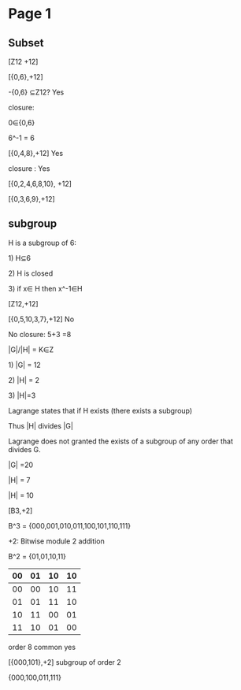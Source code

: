 # Page 1

## Subset

\[Z12 +12]

\[{0,6},+12]

\-{0,6} ⊆Z12? Yes

closure:

0∈{0,6}

6^-1 = 6

\[{0,4,8},+12] Yes

closure : Yes

\[{0,2,4,6,8,10}, +12]

\[{0,3,6,9},+12]

## subgroup

H is a subgroup of 6:

1\) H⊆6

2\) H is closed

3\) if x∈ H then x^-1∈H



\[Z12,+12]

\[{0,5,10,3,7},+12] No

No closure: 5+3 =8

|G|/|H| = K∈Z

1\) |G| = 12

2\) |H| = 2

3\) |H|=3



Lagrange states that if H exists (there exists a subgroup)

Thus |H| divides |G|



Lagrange does not granted the exists of a subgroup of any order that divides G.

|G| =20

|H| = 7

|H| = 10

\[B3,+2]

B^3 = {000,001,010,011,100,101,110,111}

\+2: Bitwise module 2 addition

B^2 = {01,01,10,11}



| 00 | 01 | 10 | 10 |
| -- | -- | -- | -- |
| 00 | 00 | 10 | 11 |
| 01 | 01 | 11 | 10 |
| 10 | 11 | 00 | 01 |
| 11 | 10 | 01 | 00 |

order 8 common yes

\[{000,101},+2] subgroup of order 2

{000,100,011,111}
